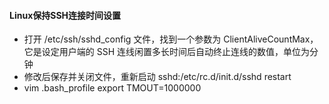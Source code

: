 ####  Linux保持SSH连接时间设置
- 打开 /etc/ssh/sshd_config 文件，找到一个参数为 ClientAliveCountMax，它是设定用户端的 SSH 连线闲置多长时间后自动终止连线的数值，单位为分钟
- 修改后保存并关闭文件，重新启动 sshd:/etc/rc.d/init.d/sshd restart
-  vim .bash_profile export TMOUT=1000000
